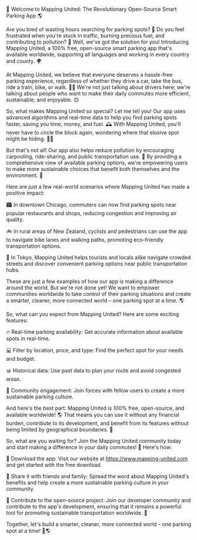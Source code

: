 🚀 Welcome to Mapping United: The Revolutionary Open-Source Smart Parking App 🌎

Are you tired of wasting hours searching for parking spots? 💸 Do you feel frustrated when you're stuck in traffic, burning precious fuel, and contributing to pollution? 🚗 Well, we've got the solution for you! Introducing Mapping United, a 100% free, open-source smart parking app that's available worldwide, supporting all languages and working in every country and county. 🌍

At Mapping United, we believe that everyone deserves a hassle-free parking experience, regardless of whether they drive a car, take the bus, ride a train, bike, or walk. 🚴‍♀️ We're not just talking about drivers here; we're talking about people who want to make their daily commutes more efficient, sustainable, and enjoyable. 😊

So, what makes Mapping United so special? Let me tell you! Our app uses advanced algorithms and real-time data to help you find parking spots faster, saving you time, money, and fuel. 🕰️ With Mapping United, you'll never have to circle the block again, wondering where that elusive spot might be hiding. 🏃‍♀️

But that's not all! Our app also helps reduce pollution by encouraging carpooling, ride-sharing, and public transportation use. 🚌 By providing a comprehensive view of available parking options, we're empowering users to make more sustainable choices that benefit both themselves and the environment. 🌟

Here are just a few real-world scenarios where Mapping United has made a positive impact:

🏙️ In downtown Chicago, commuters can now find parking spots near popular restaurants and shops, reducing congestion and improving air quality.

🚲 In rural areas of New Zealand, cyclists and pedestrians can use the app to navigate bike lanes and walking paths, promoting eco-friendly transportation options.

🚌 In Tokyo, Mapping United helps tourists and locals alike navigate crowded streets and discover convenient parking options near public transportation hubs.

These are just a few examples of how our app is making a difference around the world. But we're not done yet! We want to empower communities worldwide to take control of their parking situations and create a smarter, cleaner, more connected world – one parking spot at a time. 🌎

So, what can you expect from Mapping United? Here are some exciting features:

🔥 Real-time parking availability: Get accurate information about available spots in real-time.

💻 Filter by location, price, and type: Find the perfect spot for your needs and budget.

📊 Historical data: Use past data to plan your route and avoid congested areas.

👥 Community engagement: Join forces with fellow users to create a more sustainable parking culture.

And here's the best part: Mapping United is 100% free, open-source, and available worldwide! 🌎 That means you can use it without any financial burden, contribute to its development, and benefit from its features without being limited by geographical boundaries. 💪

So, what are you waiting for? Join the Mapping United community today and start making a difference in your daily commutes! 🚀 Here's how:

📲 Download the app: Visit our website at https://www.mapping-united.com and get started with the free download.

🤝 Share it with friends and family: Spread the word about Mapping United's benefits and help create a more sustainable parking culture in your community.

💬 Contribute to the open-source project: Join our developer community and contribute to the app's development, ensuring that it remains a powerful tool for promoting sustainable transportation worldwide. 🌟

Together, let's build a smarter, cleaner, more connected world – one parking spot at a time! 💪🌎